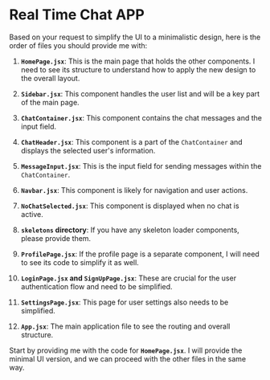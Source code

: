 # Real Time Chat APP 

Based on your request to simplify the UI to a minimalistic design, here is the order of files you should provide me with:

1.  **`HomePage.jsx`**: This is the main page that holds the other components. I need to see its structure to understand how to apply the new design to the overall layout.

2.  **`Sidebar.jsx`**: This component handles the user list and will be a key part of the main page.

3.  **`ChatContainer.jsx`**: This component contains the chat messages and the input field.

4.  **`ChatHeader.jsx`**: This component is a part of the `ChatContainer` and displays the selected user's information.

5.  **`MessageInput.jsx`**: This is the input field for sending messages within the `ChatContainer`.

6.  **`Navbar.jsx`**: This component is likely for navigation and user actions.

7.  **`NoChatSelected.jsx`**: This component is displayed when no chat is active.

8.  **`skeletons` directory**: If you have any skeleton loader components, please provide them.

9.  **`ProfilePage.jsx`**: If the profile page is a separate component, I will need to see its code to simplify it as well.

10. **`LoginPage.jsx` and `SignUpPage.jsx`**: These are crucial for the user authentication flow and need to be simplified.

11. **`SettingsPage.jsx`**: This page for user settings also needs to be simplified.

12. **`App.jsx`**: The main application file to see the routing and overall structure.

Start by providing me with the code for **`HomePage.jsx`**. I will provide the minimal UI version, and we can proceed with the other files in the same way.